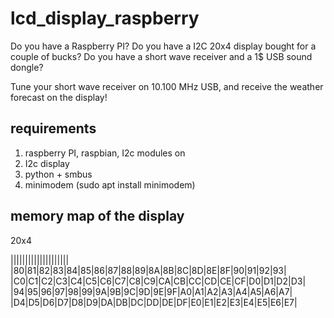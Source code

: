 # lcd_display_raspberry

Do you have a Raspberry PI? 
Do you have a I2C 20x4 display bought for a couple of bucks? 
Do you have a short wave receiver and a 1$ USB sound dongle? 

Tune your short wave receiver on 10.100 MHz USB, and receive the weather forecast on the display! 

## requirements

1. raspberry PI, raspbian, I2c modules on
2. I2c display
3. python + smbus
4. minimodem (sudo apt install minimodem)

## memory map of the display 

20x4

||||||||||||||||||||
|80|81|82|83|84|85|86|87|88|89|8A|8B|8C|8D|8E|8F|90|91|92|93|
|C0|C1|C2|C3|C4|C5|C6|C7|C8|C9|CA|CB|CC|CD|CE|CF|D0|D1|D2|D3|
|94|95|96|97|98|99|9A|9B|9C|9D|9E|9F|A0|A1|A2|A3|A4|A5|A6|A7|
|D4|D5|D6|D7|D8|D9|DA|DB|DC|DD|DE|DF|E0|E1|E2|E3|E4|E5|E6|E7|

